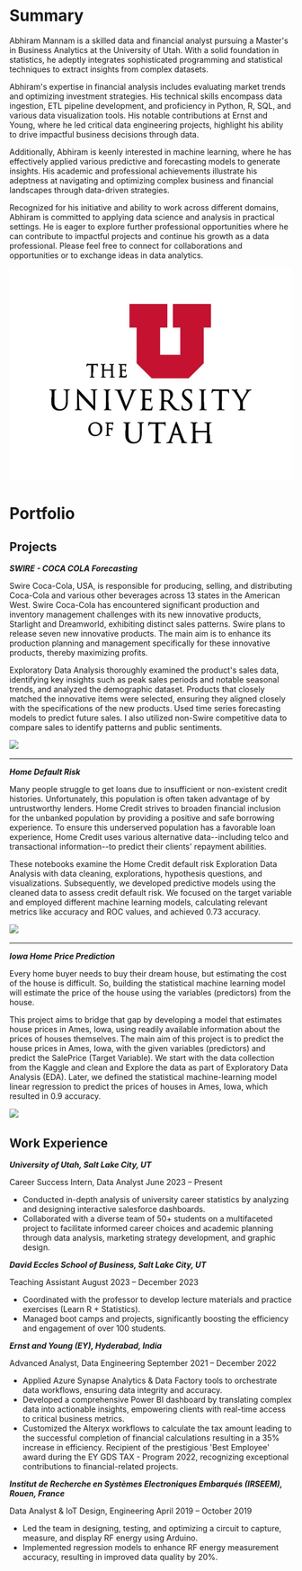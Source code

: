 # Summary

Abhiram Mannam is a skilled data and financial analyst pursuing a Master's in Business Analytics at the University of Utah. With a solid foundation in statistics, he adeptly integrates sophisticated programming and statistical techniques to extract insights from complex datasets.

Abhiram's expertise in financial analysis includes evaluating market trends and optimizing investment strategies. His technical skills encompass data ingestion, ETL pipeline development, and proficiency in Python, R, SQL, and various data visualization tools. His notable contributions at Ernst and Young, where he led critical data engineering projects, highlight his ability to drive impactful business decisions through data.

Additionally, Abhiram is keenly interested in machine learning, where he has effectively applied various predictive and forecasting models to generate insights. His academic and professional achievements illustrate his adeptness at navigating and optimizing complex business and financial landscapes through data-driven strategies.

Recognized for his initiative and ability to work across different domains, Abhiram is committed to applying data science and analysis in practical settings. He is eager to explore further professional opportunities where he can contribute to impactful projects and continue his growth as a data professional. Please feel free to connect for collaborations and opportunities or to exchange ideas in data analytics.

<img src="images/the-university-of-utah1230.jpeg?raw=true"/>


# Portfolio

## Projects

***SWIRE - COCA COLA Forecasting***

Swire Coca-Cola, USA, is responsible for producing, selling, and distributing Coca-Cola and various other beverages across 13 states in the American West. Swire Coca-Cola has encountered significant production and inventory management challenges with its new innovative products, Starlight and Dreamworld, exhibiting distinct sales patterns. Swire plans to release seven new innovative products. The main aim is to enhance its production planning and management specifically for these innovative products, thereby maximizing profits.

Exploratory Data Analysis thoroughly examined the product's sales data, identifying key insights such as peak sales periods and notable seasonal trends, and analyzed the demographic dataset. Products that closely matched the innovative items were selected, ensuring they aligned closely with the specifications of the new products. Used time series forecasting models to predict future sales. I also utilized non-Swire competitive data to compare sales to identify patterns and public sentiments.

***[![](https://img.shields.io/badge/View_On_GitHub-blue?logo=GitHub)](https://github.com/AbhiramMannam/Swire-Coca-Cola-Forecast)***

---

***Home Default Risk***

Many people struggle to get loans due to insufficient or non-existent credit histories. Unfortunately, this population is often taken advantage of by untrustworthy lenders. Home Credit strives to broaden financial inclusion for the unbanked population by providing a positive and safe borrowing experience. To ensure this underserved population has a favorable loan experience, Home Credit uses various alternative data--including telco and transactional information--to predict their clients' repayment abilities.

These notebooks examine the Home Credit default risk Exploration Data Analysis with data cleaning, explorations, hypothesis questions, and visualizations. Subsequently, we developed predictive models using the cleaned data to assess credit default risk. We focused on the target variable and employed different machine learning models, calculating relevant metrics like accuracy and ROC values, and achieved 0.73 accuracy. 


***[![](https://img.shields.io/badge/View_On_GitHub-blue?logo=GitHub)](https://github.com/AbhiramMannam/Capstone-Home-Credit-Default)***

---

***Iowa Home Price Prediction***

Every home buyer needs to buy their dream house, but estimating the cost of the house is difficult. So, building the statistical machine learning model will estimate the price of the house using the variables (predictors) from the house. 

This project aims to bridge that gap by developing a model that estimates house prices in Ames, Iowa, using readily available information about the prices of houses themselves. The main aim of this project is to predict the house prices in Ames, Iowa, with the given variables (predictors) and predict the SalePrice (Target Variable). We start with the data collection from the Kaggle and clean and Explore the data as part of Exploratory Data Analysis (EDA). Later, we defined the statistical machine-learning model linear regression to predict the prices of houses in Ames, Iowa, which resulted in 0.9 accuracy.

***[![](https://img.shields.io/badge/View_On_GitHub-blue?logo=GitHub)](https://github.com/AbhiramMannam/Iowa---Home-Price-Prediction/tree/main)***


## Work Experience

***University of Utah, Salt Lake City, UT***

Career Success Intern, Data Analyst											June 2023 – Present

- Conducted in-depth analysis of university career statistics by analyzing and designing interactive salesforce dashboards.
- Collaborated with a diverse team of 50+ students on a multifaceted project to facilitate informed career choices and academic planning through data analysis, marketing strategy development, and graphic design.

***David Eccles School of Business, Salt Lake City, UT***

Teaching Assistant												August 2023 – December 2023

- Coordinated with the professor to develop lecture materials and practice exercises (Learn R + Statistics).
- Managed boot camps and projects, significantly boosting the efficiency and engagement of over 100 students.

***Ernst and Young (EY), Hyderabad, India***

Advanced Analyst, Data Engineering									      September 2021 – December 2022

- Applied Azure Synapse Analytics & Data Factory tools to orchestrate data workflows, ensuring data integrity and accuracy.
- Developed a comprehensive Power BI dashboard by translating complex data into actionable insights, empowering clients with real-time access to critical business metrics.
- Customized the Alteryx workflows to calculate the tax amount leading to the successful completion of financial calculations resulting in a 35% increase in efficiency. Recipient of the prestigious 'Best Employee' award during the EY GDS TAX - Program 2022, recognizing exceptional contributions to financial-related projects.

***Institut de Recherche en Systèmes Electroniques Embarqués (IRSEEM), Rouen, France***

Data Analyst & IoT Design, Engineering										   April 2019 – October 2019

- Led the team in designing, testing, and optimizing a circuit to capture, measure, and display RF energy using Arduino.
- Implemented regression models to enhance RF energy measurement accuracy, resulting in improved data quality by 20%.
